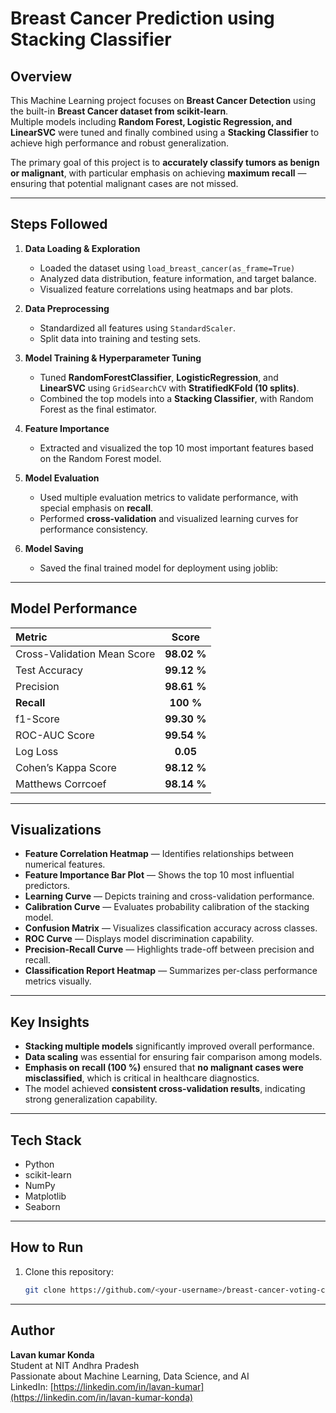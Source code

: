 # Breast Cancer Prediction using Stacking Classifier  

## Overview  
This Machine Learning project focuses on **Breast Cancer Detection** using the built-in **Breast Cancer dataset from scikit-learn**.  
Multiple models including **Random Forest, Logistic Regression, and LinearSVC** were tuned and finally combined using a **Stacking Classifier** to achieve high performance and robust generalization.  

The primary goal of this project is to **accurately classify tumors as benign or malignant**, with particular emphasis on achieving **maximum recall** — ensuring that potential malignant cases are not missed.  

---

##  Steps Followed  

1. **Data Loading & Exploration**  
   - Loaded the dataset using `load_breast_cancer(as_frame=True)`  
   - Analyzed data distribution, feature information, and target balance.  
   - Visualized feature correlations using heatmaps and bar plots.  

2. **Data Preprocessing**  
   - Standardized all features using `StandardScaler`.  
   - Split data into training and testing sets.  

3. **Model Training & Hyperparameter Tuning**  
   - Tuned **RandomForestClassifier**, **LogisticRegression**, and **LinearSVC** using `GridSearchCV` with **StratifiedKFold (10 splits)**.  
   - Combined the top models into a **Stacking Classifier**, with Random Forest as the final estimator.  

4. **Feature Importance**  
   - Extracted and visualized the top 10 most important features based on the Random Forest model.  

5. **Model Evaluation**  
   - Used multiple evaluation metrics to validate performance, with special emphasis on **recall**.  
   - Performed **cross-validation** and visualized learning curves for performance consistency.  

6. **Model Saving**  
   - Saved the final trained model for deployment using joblib:  
     
---

## Model Performance  

| Metric                      | Score       |
|:--------------------------- |:-----------:|
| Cross-Validation Mean Score | **98.02 %** |
| Test Accuracy               | **99.12 %** |
| Precision                   | **98.61 %** |
| **Recall**                  | **100 %**   |
| f1-Score                    | **99.30 %** |
| ROC-AUC Score               | **99.54 %** |
| Log Loss                    | **0.05**    |
| Cohen’s Kappa Score         | **98.12 %** |
| Matthews Corrcoef           | **98.14 %** |

---

## Visualizations  

-  **Feature Correlation Heatmap** — Identifies relationships between numerical features.  
-  **Feature Importance Bar Plot** — Shows the top 10 most influential predictors.  
-  **Learning Curve** — Depicts training and cross-validation performance.  
-  **Calibration Curve** — Evaluates probability calibration of the stacking model.  
-  **Confusion Matrix** — Visualizes classification accuracy across classes.  
-  **ROC Curve** — Displays model discrimination capability.  
-  **Precision-Recall Curve** — Highlights trade-off between precision and recall.  
-  **Classification Report Heatmap** — Summarizes per-class performance metrics visually.  

---

## Key Insights  

- **Stacking multiple models** significantly improved overall performance.  
- **Data scaling** was essential for ensuring fair comparison among models.  
- **Emphasis on recall (100 %)** ensured that **no malignant cases were misclassified**, which is critical in healthcare diagnostics.  
- The model achieved **consistent cross-validation results**, indicating strong generalization capability.  

---

##  Tech Stack
- Python  
- scikit-learn  
- NumPy  
- Matplotlib
- Seaborn  
 

---

##  How to Run
1. Clone this repository:
   ```bash
   git clone https://github.com/<your-username>/breast-cancer-voting-classifier.git

---

## Author  

**Lavan kumar Konda**  
Student at NIT Andhra Pradesh  
Passionate about Machine Learning, Data Science, and AI  
LinkedIn: [https://linkedin.com/in/lavan-kumar](https://linkedin.com/in/lavan-kumar-konda)
